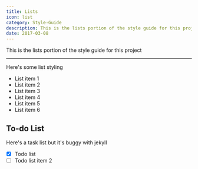 ```yaml
---
title: Lists
icon: list
category: Style-Guide
description: This is the lists portion of the style guide for this project
date: 2017-03-08
---
```


This is the lists portion of the style guide for this project

---

Here's some list styling

- List item 1
- List item 2
- List item 3
- List item 4
- List item 5
- List item 6

## To-do List

Here's a task list but it's buggy with jekyll

- [x] Todo list
- [ ] Todo list item 2
